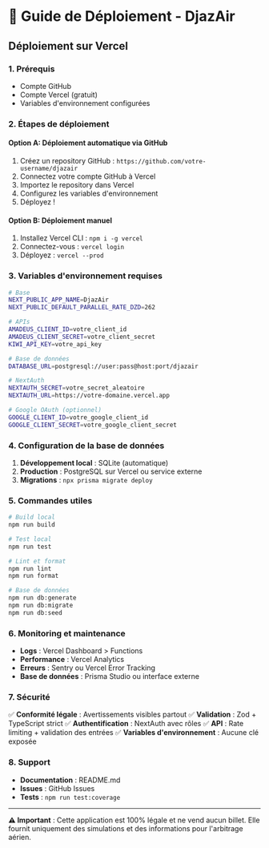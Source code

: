 # 🚀 Guide de Déploiement - DjazAir

## Déploiement sur Vercel

### 1. Prérequis
- Compte GitHub
- Compte Vercel (gratuit)
- Variables d'environnement configurées

### 2. Étapes de déploiement

#### Option A: Déploiement automatique via GitHub
1. Créez un repository GitHub : `https://github.com/votre-username/djazair`
2. Connectez votre compte GitHub à Vercel
3. Importez le repository dans Vercel
4. Configurez les variables d'environnement
5. Déployez !

#### Option B: Déploiement manuel
1. Installez Vercel CLI : `npm i -g vercel`
2. Connectez-vous : `vercel login`
3. Déployez : `vercel --prod`

### 3. Variables d'environnement requises

```bash
# Base
NEXT_PUBLIC_APP_NAME=DjazAir
NEXT_PUBLIC_DEFAULT_PARALLEL_RATE_DZD=262

# APIs
AMADEUS_CLIENT_ID=votre_client_id
AMADEUS_CLIENT_SECRET=votre_client_secret
KIWI_API_KEY=votre_api_key

# Base de données
DATABASE_URL=postgresql://user:pass@host:port/djazair

# NextAuth
NEXTAUTH_SECRET=votre_secret_aleatoire
NEXTAUTH_URL=https://votre-domaine.vercel.app

# Google OAuth (optionnel)
GOOGLE_CLIENT_ID=votre_google_client_id
GOOGLE_CLIENT_SECRET=votre_google_client_secret
```

### 4. Configuration de la base de données

1. **Développement local** : SQLite (automatique)
2. **Production** : PostgreSQL sur Vercel ou service externe
3. **Migrations** : `npx prisma migrate deploy`

### 5. Commandes utiles

```bash
# Build local
npm run build

# Test local
npm run test

# Lint et format
npm run lint
npm run format

# Base de données
npm run db:generate
npm run db:migrate
npm run db:seed
```

### 6. Monitoring et maintenance

- **Logs** : Vercel Dashboard > Functions
- **Performance** : Vercel Analytics
- **Erreurs** : Sentry ou Vercel Error Tracking
- **Base de données** : Prisma Studio ou interface externe

### 7. Sécurité

✅ **Conformité légale** : Avertissements visibles partout
✅ **Validation** : Zod + TypeScript strict
✅ **Authentification** : NextAuth avec rôles
✅ **API** : Rate limiting + validation des entrées
✅ **Variables d'environnement** : Aucune clé exposée

### 8. Support

- **Documentation** : README.md
- **Issues** : GitHub Issues
- **Tests** : `npm run test:coverage`

---

**⚠️ Important** : Cette application est 100% légale et ne vend aucun billet. Elle fournit uniquement des simulations et des informations pour l'arbitrage aérien.
